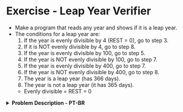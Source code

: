 # Exercise - Leap Year Verifier
- Make a program that reads any year and shows if it is a leap year.
- The conditions for a leap year are:
   1. If the year is evenly divisible by 4 (REST = 0), go to step 3.
   2. If it is NOT evenly divisible by 4, go to step 8.
   3. If the year is evenly divisible by 100, go to step 5.
   4. If the year is NOT evenly divisible by 100, go to step 7.
   5. If the year is evenly divisible by 400, go to step 7.
   6. If the year is NOT evenly divisible by 400, go to step 8.
   7. The year is a leap year (has 366 days).
   8. The year is not a leap year (it has 365 days).
   * Evenly divisible = REST = 0

<details >
  <summary><b>Problem Description - PT-BR</b></summary>

- Faça um programa que leia um ano qualquer e mostre se ele é bissexto.
- As condiçoes para um ano ser bisexto são:
  1. Se o ano for uniformemente divisível por 4 (RESTO = 0), vá para a etapa 3.
  2. Se ele NÃO for uniformemente divisível por 4, vá para a etapa 8.
  3. Se o ano for uniformemente divisível por 100, vá para a etapa 5.
  4. Se o ano NÃO for uniformemente divisível por 100, vá para a etapa 7.
  5. Se o ano for uniformemente divisível por 400, vá para a etapa 7.
  6. Se o ano NÃO for uniformemente divisível por 400, vá para a etapa 8.
  7. O ano é bissexto (tem 366 dias).
  8. O ano não é um ano bissexto (tem 365 dias).
  * Uniformemente divisível = RESTO = 0

</details>
